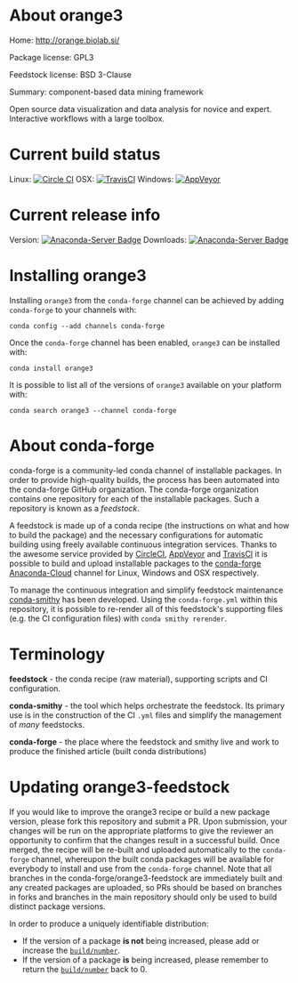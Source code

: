 About orange3
=============

Home: http://orange.biolab.si/

Package license: GPL3

Feedstock license: BSD 3-Clause

Summary: component-based data mining framework

Open source data visualization and data analysis for novice and expert.
Interactive workflows with a large toolbox.


Current build status
====================

Linux: [![Circle CI](https://circleci.com/gh/conda-forge/orange3-feedstock.svg?style=shield)](https://circleci.com/gh/conda-forge/orange3-feedstock)
OSX: [![TravisCI](https://travis-ci.org/conda-forge/orange3-feedstock.svg?branch=master)](https://travis-ci.org/conda-forge/orange3-feedstock)
Windows: [![AppVeyor](https://ci.appveyor.com/api/projects/status/github/conda-forge/orange3-feedstock?svg=True)](https://ci.appveyor.com/project/conda-forge/orange3-feedstock/branch/master)

Current release info
====================
Version: [![Anaconda-Server Badge](https://anaconda.org/conda-forge/orange3/badges/version.svg)](https://anaconda.org/conda-forge/orange3)
Downloads: [![Anaconda-Server Badge](https://anaconda.org/conda-forge/orange3/badges/downloads.svg)](https://anaconda.org/conda-forge/orange3)

Installing orange3
==================

Installing `orange3` from the `conda-forge` channel can be achieved by adding `conda-forge` to your channels with:

```
conda config --add channels conda-forge
```

Once the `conda-forge` channel has been enabled, `orange3` can be installed with:

```
conda install orange3
```

It is possible to list all of the versions of `orange3` available on your platform with:

```
conda search orange3 --channel conda-forge
```


About conda-forge
=================

conda-forge is a community-led conda channel of installable packages.
In order to provide high-quality builds, the process has been automated into the
conda-forge GitHub organization. The conda-forge organization contains one repository
for each of the installable packages. Such a repository is known as a *feedstock*.

A feedstock is made up of a conda recipe (the instructions on what and how to build
the package) and the necessary configurations for automatic building using freely
available continuous integration services. Thanks to the awesome service provided by
[CircleCI](https://circleci.com/), [AppVeyor](http://www.appveyor.com/)
and [TravisCI](https://travis-ci.org/) it is possible to build and upload installable
packages to the [conda-forge](https://anaconda.org/conda-forge)
[Anaconda-Cloud](http://docs.anaconda.org/) channel for Linux, Windows and OSX respectively.

To manage the continuous integration and simplify feedstock maintenance
[conda-smithy](http://github.com/conda-forge/conda-smithy) has been developed.
Using the ``conda-forge.yml`` within this repository, it is possible to re-render all of
this feedstock's supporting files (e.g. the CI configuration files) with ``conda smithy rerender``.


Terminology
===========

**feedstock** - the conda recipe (raw material), supporting scripts and CI configuration.

**conda-smithy** - the tool which helps orchestrate the feedstock.
                   Its primary use is in the construction of the CI ``.yml`` files
                   and simplify the management of *many* feedstocks.

**conda-forge** - the place where the feedstock and smithy live and work to
                  produce the finished article (built conda distributions)


Updating orange3-feedstock
==========================

If you would like to improve the orange3 recipe or build a new
package version, please fork this repository and submit a PR. Upon submission,
your changes will be run on the appropriate platforms to give the reviewer an
opportunity to confirm that the changes result in a successful build. Once
merged, the recipe will be re-built and uploaded automatically to the
`conda-forge` channel, whereupon the built conda packages will be available for
everybody to install and use from the `conda-forge` channel.
Note that all branches in the conda-forge/orange3-feedstock are
immediately built and any created packages are uploaded, so PRs should be based
on branches in forks and branches in the main repository should only be used to
build distinct package versions.

In order to produce a uniquely identifiable distribution:
 * If the version of a package **is not** being increased, please add or increase
   the [``build/number``](http://conda.pydata.org/docs/building/meta-yaml.html#build-number-and-string).
 * If the version of a package **is** being increased, please remember to return
   the [``build/number``](http://conda.pydata.org/docs/building/meta-yaml.html#build-number-and-string)
   back to 0.
